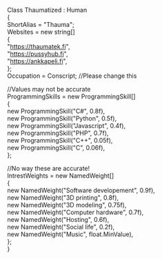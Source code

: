 Class Thaumatized : Human  
{  
  ShortAlias = "Thauma";  
  Websites = new string[]  
  {  
    "https://thaumatek.fi",  
    "https://pussyhub.fi",  
    "https://ankkapeli.fi",  
  };  
  Occupation = Conscript;  //Please change this
  
  //Values may not be accurate  
  ProgrammingSkills = new ProgrammingSkill[]  
  {  
    new ProgrammingSkill("C#", 0.8f),  
    new ProgrammingSkill("Python", 0.5f),  
    new ProgrammingSkill("Javascript", 0.4f),   
    new ProgrammingSkill("PHP", 0.7f),  
    new ProgrammingSkill("C++", 0.05f),  
    new ProgrammingSkill("C", 0.06f),  
  };  
  
  //No way these are accurate!  
  IntrestWeights = new NamedWeight[]  
  {  
    new NamedWeight("Software developement", 0.9f),  
    new NamedWeight("3D printing", 0.8f),  
    new NamedWeight("3D modeling", 0.75f),  
    new NamedWeight("Computer hardware", 0.7f),  
    new NamedWeight("Hosting", 0.6f),  
    new NamedWeight("Social life", 0.2f),  
    new NamedWeight("Music", float.MinValue),  
  };  
}  
